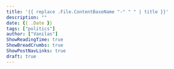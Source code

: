 ```yaml
---
title: '{{ replace .File.ContentBaseName "-" " " | title }}'
description: ""
date: {{ .Date }}
tags: ["politics"]
author: ["Vanilas"]
ShowReadingTime: true
ShowBreadCrumbs: true
ShowPostNavLinks: true
draft: true
---
```

